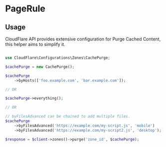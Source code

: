# PageRule

## Usage

CloudFlare API provides extensive configuration for Purge Cached Content, this helper aims to simplify it.

```php [php]

use CloudFlare\Configurations\Zones\CachePurge;

$cachePurge = new CachePurge();

$cachePurge
    ->byHosts(['foo.example.com', 'bar.example.com']);

// OR

$cachePurge->everything();

// OR

// byFilesAdvanced can be chained to add multiple files.
$cachePurge
    ->byFilesAdvanced('https://example.com/my-script.js', 'mobile')
    ->byFilesAdvanced('https://example.com/my-script2.js', 'desktop');

$response = $client->zones()->purge('zone_id', $cachePurge);

```